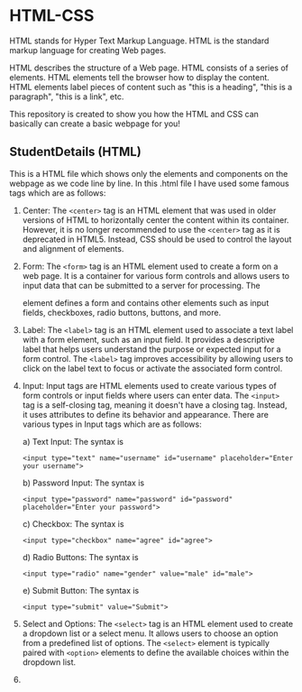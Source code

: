 # HTML-CSS
HTML stands for Hyper Text Markup Language. HTML is the standard markup language for creating Web pages.

HTML describes the structure of a Web page.
HTML consists of a series of elements.
HTML elements tell the browser how to display the content.
HTML elements label pieces of content such as "this is a heading", "this is a paragraph", "this is a link", etc.

This repository is created to show you how the HTML and CSS can basically can create a basic webpage for you!

## StudentDetails (HTML)
This is a HTML file which shows only the elements and components on the webpage as we code line by line.
In this .html file I have used some famous tags which are as follows:

1.	Center: The `<center>` tag is an HTML element that was used in older versions of HTML to horizontally center the content within its container. However, it is no longer recommended to use the `<center>` tag as it is deprecated in HTML5. Instead, CSS should be used to control the layout and alignment of elements.
2.	Form: The `<form>` tag is an HTML element used to create a form on a web page. It is a container for various form controls and allows users to input data that can be submitted to a server for processing. The <form> element defines a form and contains other elements such as input fields, checkboxes, radio buttons, buttons, and more.
3.	Label: The `<label>` tag is an HTML element used to associate a text label with a form element, such as an input field. It provides a descriptive label that helps users understand the purpose or expected input for a form control. The `<label>` tag improves accessibility by allowing users to click on the label text to focus or activate the associated form control.
4.  Input: Input tags are HTML elements used to create various types of form controls or input fields where users can enter data. The `<input>` tag is a self-closing tag, meaning it doesn't have a closing tag. Instead, it uses attributes to define its behavior and appearance. There are various types in Input tags which are as follows:
  
    a)  Text Input: The syntax is
    
      `<input type="text" name="username" id="username" placeholder="Enter your username">`
  
    b)  Password Input: The syntax is
    
      `<input type="password" name="password" id="password" placeholder="Enter your password">`
  
    c)  Checkbox: The syntax is
    
      `<input type="checkbox" name="agree" id="agree">`
  
    d)  Radio Buttons: The syntax is
    
      `<input type="radio" name="gender" value="male" id="male">`
    
    e)  Submit Button: The syntax is
    
      `<input type="submit" value="Submit">`  
  
5.  Select and Options: The `<select>` tag is an HTML element used to create a dropdown list or a select menu. It allows users to choose an option from a predefined list of options. The `<select>` element is typically paired with `<option>` elements to define the available choices within the dropdown list.
6.  

